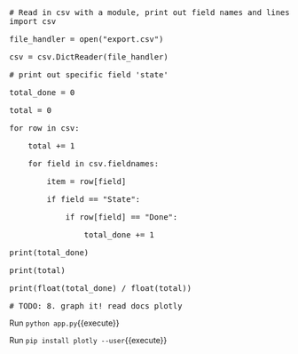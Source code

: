 <pre class="file" data-filename="app.py" data-target="replace">
# Read in csv with a module, print out field names and lines
import csv

file_handler = open("export.csv")

csv = csv.DictReader(file_handler)

# print out specific field 'state'

total_done = 0

total = 0

for row in csv:

    total += 1

    for field in csv.fieldnames:

        item = row[field]

        if field == "State":

            if row[field] == "Done":

                total_done += 1

print(total_done)

print(total)

print(float(total_done) / float(total))

# TODO: 8. graph it! read docs plotly
</pre>

Run `python app.py`{{execute}}

Run `pip install plotly --user`{{execute}}